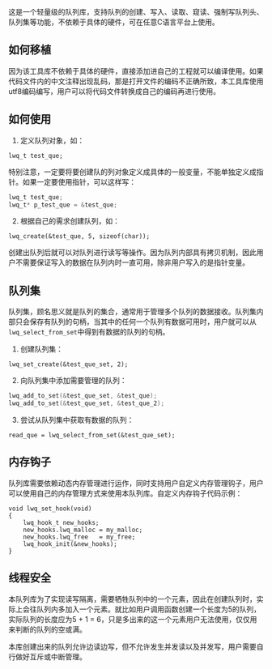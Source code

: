 这是一个轻量级的队列库，支持队列的创建、写入、读取、窥读、强制写队列头、队列集等功能，不依赖于具体的硬件，可在任意C语言平台上使用。

## 如何移植

因为该工具库不依赖于具体的硬件，直接添加进自己的工程就可以编译使用。如果代码文件内的中文注释出现乱码，那是打开文件的编码不正确所致，本工具库使用utf8编码编写，用户可以将代码文件转换成自己的编码再进行使用。

## 如何使用

1. 定义队列对象，如：  

`lwq_t test_que;`

特别注意，一定要将要创建队的列对象定义成具体的一般变量，不能单独定义成指针。如果一定要使用指针，可以这样写：

``````c
lwq_t test_que;
lwq_t* p_test_que = &test_que;
``````

2. 根据自己的需求创建队列，如：

`lwq_create(&test_que, 5, sizeof(char));`

创建出队列后就可以对队列进行读写等操作。因为队列内部具有拷贝机制，因此用户不需要保证写入的数据在队列内时一直可用，除非用户写入的是指针变量。

## 队列集

队列集，顾名思义就是队列的集合，通常用于管理多个队列的数据接收。队列集内部只会保存有队列的句柄，当其中的任何一个队列有数据可用时，用户就可以从`lwq_select_from_set`中得到有数据的队列的句柄。

1. 创建队列集：

`lwq_set_create(&test_que_set, 2);`

2. 向队列集中添加需要管理的队列：

``````c
lwq_add_to_set(&test_que_set, &test_que);
lwq_add_to_set(&test_que_set, &test_que_2);
``````

3. 尝试从队列集中获取有数据的队列：

`read_que = lwq_select_from_set(&test_que_set);`

## 内存钩子

队列库需要依赖动态内存管理进行运作，同时支持用户自定义内存管理钩子，用户可以使用自己的内存管理方式来使用本队列库。自定义内存钩子代码示例：

``````
void lwq_set_hook(void)
{
	lwq_hook_t new_hooks;
	new_hooks.lwq_malloc = my_malloc;
	new_hooks.lwq_free   = my_free;
	lwq_hook_init(&new_hooks);
}
``````

## 线程安全

本队列库为了实现读写隔离，需要牺牲队列中的一个元素，因此在创建队列时，实际上会往队列内多加入一个元素。就比如用户调用函数创建一个长度为5的队列，实际队列的长度应为5 + 1 = 6，只是多出来的这一个元素用户无法使用，仅仅用来判断的队列的空或满。

本库创建出来的队列允许边读边写，但不允许发生并发读以及并发写，用户需要自行做好互斥或中断管理。